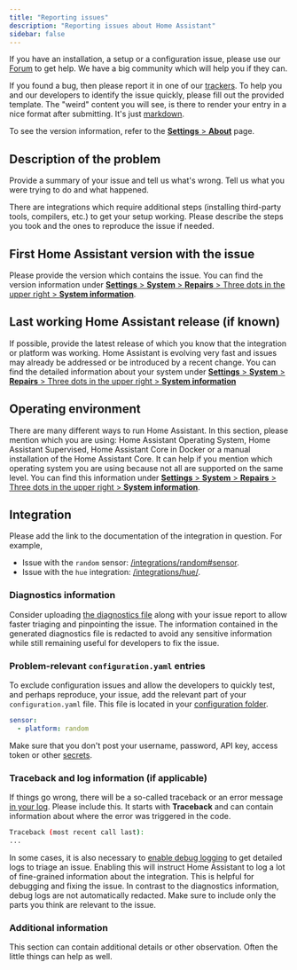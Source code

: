 ```yaml
---
title: "Reporting issues"
description: "Reporting issues about Home Assistant"
sidebar: false
---
```


If you have an installation, a setup or a configuration issue, please use our [Forum](https://community.home-assistant.io/) to get help. We have a big community which will help you if they can.

If you found a bug, then please report it in one of our [trackers](/help/#bugs-feature-requests-and-alike). To help you and our developers to identify the issue quickly, please fill out the provided template. The "weird" content you will see, is there to render your entry in a nice format after submitting. It's just [markdown](https://docs.github.com/en/get-started/writing-on-github/getting-started-with-writing-and-formatting-on-github/basic-writing-and-formatting-syntax).

To see the version information, refer to the [**Settings** > **About**](https://my.home-assistant.io/redirect/info/) page.

## Description of the problem

Provide a summary of your issue and tell us what's wrong. Tell us what you were trying to do and what happened.

There are integrations which require additional steps (installing third-party tools, compilers, etc.) to get your setup working. Please describe the steps you took and the ones to reproduce the issue if needed.

## First Home Assistant version with the issue

Please provide the version which contains the issue. You can find the version information under [**Settings** > **System** > **Repairs** > Three dots in the upper right > **System information**](https://my.home-assistant.io/redirect/system_health/).

## Last working Home Assistant release (if known)

If possible, provide the latest release of which you know that the integration or platform was working. Home Assistant is evolving very fast and issues may already be addressed or be introduced by a recent change. You can find the detailed information about your system under [**Settings** > **System** > **Repairs** > Three dots in the upper right > **System information**](https://my.home-assistant.io/redirect/system_health/)

## Operating environment

There are many different ways to run Home Assistant. In this section, please mention which you are using: Home Assistant Operating System, Home Assistant Supervised, Home Assistant Core in Docker or a manual installation of the Home Assistant Core. It can help if you mention which operating system you are using because not all are supported on the same level. You can find this information under [**Settings** > **System** > **Repairs** > Three dots in the upper right > **System information**](https://my.home-assistant.io/redirect/system_health/).

## Integration

Please add the link to the documentation of the integration in question. For example,

- Issue with the `random` sensor: [/integrations/random#sensor](/integrations/random#sensor).
- Issue with the `hue` integration: [/integrations/hue/](/integrations/hue/).

### Diagnostics information

Consider uploading [the diagnostics file](docs/configuration/troubleshooting/#debug-logs-and-diagnostics) along with your issue report to allow faster triaging and pinpointing the issue.
The information contained in the generated diagnostics file is redacted to avoid any sensitive information while still remaining useful for developers to fix the issue.


### Problem-relevant `configuration.yaml` entries

To exclude configuration issues and allow the developers to quickly test, and perhaps reproduce, your issue, add the relevant part of your `configuration.yaml` file. This file is located in your [configuration folder](/docs/configuration/).

```yaml
sensor:
  - platform: random
```

Make sure that you don't post your username, password, API key, access token or other [secrets](/docs/configuration/secrets/).

### Traceback and log information (if applicable)

If things go wrong, there will be a so-called traceback or an error message [in your log](https://my.home-assistant.io/redirect/logs/). Please include this. It starts with **Traceback** and can contain information about where the error was triggered in the code.

```bash
Traceback (most recent call last):
...
```

In some cases, it is also necessary to [enable debug logging](docs/configuration/troubleshooting/#debug-logs-and-diagnostics) to get detailed logs to triage an issue.
Enabling this will instruct Home Assistant to log a lot of fine-grained information about the integration. This is helpful for debugging and fixing the issue.
In contrast to the diagnostics information, debug logs are not automatically redacted. Make sure to include only the parts you think are relevant to the issue.

### Additional information

This section can contain additional details or other observation. Often the little things can help as well.

